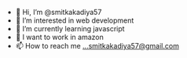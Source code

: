 - 👋 Hi, I’m @smitkakadiya57
- 👀 I’m interested in  web development
- 🌱 I’m currently learning javascript
- 💞️ I want to work in amazon
- 📫 How to reach me ...smitkakadiya57@gmail.com

<!---
smitkakadiya57/smitkakadiya57 is a ✨ special ✨ repository because its `README.md` (this file) appears on your GitHub profile.
You can click the Preview link to take a look at your changes.
--->
